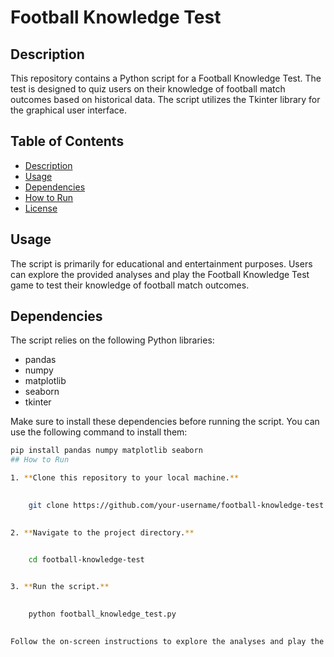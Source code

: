 # Football Knowledge Test


## Description

This repository contains a Python script for a Football Knowledge Test. The test is designed to quiz users on their knowledge of football match outcomes based on historical data. The script utilizes the Tkinter library for the graphical user interface.

## Table of Contents

- [Description](#description)
- [Usage](#usage)
- [Dependencies](#dependencies)
- [How to Run](#how-to-run)
- [License](#license)

## Usage

The script is primarily for educational and entertainment purposes. Users can explore the provided analyses and play the Football Knowledge Test game to test their knowledge of football match outcomes.

## Dependencies

The script relies on the following Python libraries:

- pandas
- numpy
- matplotlib
- seaborn
- tkinter

Make sure to install these dependencies before running the script. You can use the following command to install them:

```bash
pip install pandas numpy matplotlib seaborn
## How to Run

1. **Clone this repository to your local machine.**

    
    git clone https://github.com/your-username/football-knowledge-test.git
    

2. **Navigate to the project directory.**


    cd football-knowledge-test
    

3. **Run the script.**

    
    python football_knowledge_test.py
    

Follow the on-screen instructions to explore the analyses and play the Football Knowledge Test game.
